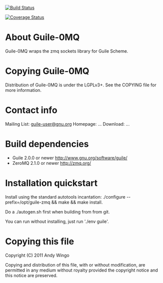 [![Build Status](https://travis-ci.org/d-meiser/guile-zeromq-3.svg?branch=master)](https://travis-ci.org/d-meiser/guile-zeromq-3)

[![Coverage Status](https://coveralls.io/repos/github/d-meiser/guile-zeromq-3/badge.svg?branch=master)](https://coveralls.io/github/d-meiser/guile-zeromq-3?branch=master)

About Guile-0MQ
===============

Guile-0MQ wraps the zmq sockets library for Guile Scheme.


Copying Guile-0MQ
=================

Distribution of Guile-0MQ is under the LGPLv3+. See the COPYING file for
more information.


Contact info
============

  Mailing List: guile-user@gnu.org
  Homepage:     ...
  Download:     ...


Build dependencies
==================

* Guile 2.0.0 or newer
  http://www.gnu.org/software/guile/
* ZeroMQ 2.1.0 or newer
  http://zmq.org/


Installation quickstart
=======================

Install using the standard autotools incantation:
  ./configure --prefix=/opt/guile-zmq && make && make install.

Do a ./autogen.sh first when building from from git.

You can run without installing, just run './env guile'.


Copying this file
=================

Copyright (C) 2011 Andy Wingo <wingo pobox.com>

Copying and distribution of this file, with or without modification, are
permitted in any medium without royalty provided the copyright notice
and this notice are preserved.
